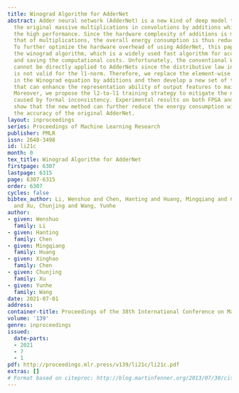 ```yaml
---
title: Winograd Algorithm for AdderNet
abstract: Adder neural network (AdderNet) is a new kind of deep model that replaces
  the original massive multiplications in convolutions by additions while preserving
  the high performance. Since the hardware complexity of additions is much lower than
  that of multiplications, the overall energy consumption is thus reduced significantly.
  To further optimize the hardware overhead of using AdderNet, this paper studies
  the winograd algorithm, which is a widely used fast algorithm for accelerating convolution
  and saving the computational costs. Unfortunately, the conventional Winograd algorithm
  cannot be directly applied to AdderNets since the distributive law in multiplication
  is not valid for the l1-norm. Therefore, we replace the element-wise multiplication
  in the Winograd equation by additions and then develop a new set of transform matrixes
  that can enhance the representation ability of output features to maintain the performance.
  Moreover, we propose the l2-to-l1 training strategy to mitigate the negative impacts
  caused by formal inconsistency. Experimental results on both FPGA and benchmarks
  show that the new method can further reduce the energy consumption without affecting
  the accuracy of the original AdderNet.
layout: inproceedings
series: Proceedings of Machine Learning Research
publisher: PMLR
issn: 2640-3498
id: li21c
month: 0
tex_title: Winograd Algorithm for AdderNet
firstpage: 6307
lastpage: 6315
page: 6307-6315
order: 6307
cycles: false
bibtex_author: Li, Wenshuo and Chen, Hanting and Huang, Mingqiang and Chen, Xinghao
  and Xu, Chunjing and Wang, Yunhe
author:
- given: Wenshuo
  family: Li
- given: Hanting
  family: Chen
- given: Mingqiang
  family: Huang
- given: Xinghao
  family: Chen
- given: Chunjing
  family: Xu
- given: Yunhe
  family: Wang
date: 2021-07-01
address:
container-title: Proceedings of the 38th International Conference on Machine Learning
volume: '139'
genre: inproceedings
issued:
  date-parts:
  - 2021
  - 7
  - 1
pdf: http://proceedings.mlr.press/v139/li21c/li21c.pdf
extras: []
# Format based on citeproc: http://blog.martinfenner.org/2013/07/30/citeproc-yaml-for-bibliographies/
---
```

